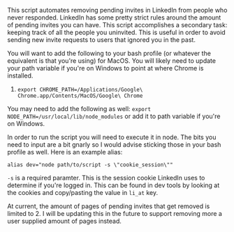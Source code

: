 This script automates removing pending invites in LinkedIn from people who never responded. LinkedIn has some pretty strict rules around the amount of pending invites you can have. This script accomplishes a secondary task: keeping track of all the people you uninvited. This is useful in order to avoid sending new invite requests to users that ignored you in the past. 

You will want to add the following to your bash profile (or whatever the equivalent is that you're using) for MacOS. You will likely need to update your path variable if you're on Windows to point at where Chrome is installed.
1) `export CHROME_PATH=/Applications/Google\ Chrome.app/Contents/MacOS/Google\ Chrome`

You may need to add the following as well: `export NODE_PATH=/usr/local/lib/node_modules` or add it to path variable if you're on Windows.

In order to run the script you will need to execute it in node. The bits you need to input are a bit gnarly so I would advise sticking those in your bash profile as well. Here is an example alias:

`alias dev="node path/to/script -s \"cookie_session\""`

`-s` is a required paramter. This is the session cookie LinkedIn uses to determine if you're logged in. This can be found in dev tools by looking at the cookies and copy/pasting the value in `li_at` key.

At current, the amount of pages of pending invites that get removed is limited to 2. I will be updating this in the future to support removing more a user supplied amount of pages instead.

